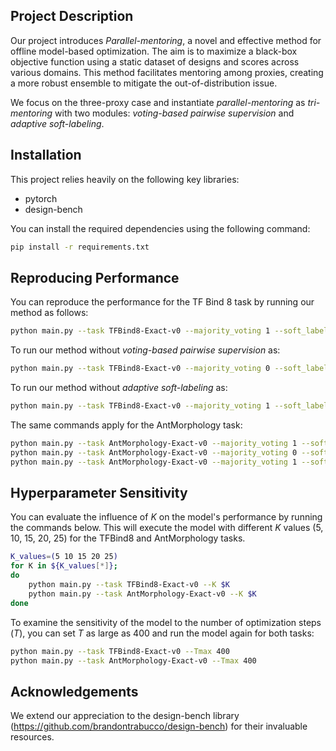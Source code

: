 ## Project Description

Our project introduces *Parallel-mentoring*, a novel and effective method for offline model-based optimization. The aim is to maximize a black-box objective function using a static dataset of designs and scores across various domains. This method facilitates mentoring among proxies, creating a more robust ensemble to mitigate the out-of-distribution issue. 

We focus on the three-proxy case and instantiate *parallel-mentoring* as *tri-mentoring* with two modules: *voting-based pairwise supervision* and *adaptive soft-labeling*.

## Installation
This project relies heavily on the following key libraries:

- pytorch
- design-bench

You can install the required dependencies using the following command:
```bash
pip install -r requirements.txt
```


## Reproducing Performance

You can reproduce the performance for the TF Bind 8 task by running our method as follows:
```bash
python main.py --task TFBind8-Exact-v0 --majority_voting 1 --soft_label 1
```
To run our method without *voting-based pairwise supervision* as:
```bash
python main.py --task TFBind8-Exact-v0 --majority_voting 0 --soft_label 1
```

To run our method without *adaptive soft-labeling* as:
```bash
python main.py --task TFBind8-Exact-v0 --majority_voting 1 --soft_label 0
```

The same commands apply for the AntMorphology task:
```bash
python main.py --task AntMorphology-Exact-v0 --majority_voting 1 --soft_label 1
python main.py --task AntMorphology-Exact-v0 --majority_voting 0 --soft_label 1
python main.py --task AntMorphology-Exact-v0 --majority_voting 1 --soft_label 0

```
## Hyperparameter Sensitivity 

You can evaluate the influence of $K$ on the model's performance by running the commands below. This will execute the model with different $K$ values (5, 10, 15, 20, 25) for the TFBind8 and AntMorphology tasks.

```bash
K_values=(5 10 15 20 25)
for K in ${K_values[*]};
do
    python main.py --task TFBind8-Exact-v0 --K $K
    python main.py --task AntMorphology-Exact-v0 --K $K
done
```

To examine the sensitivity of the model to the number of optimization steps ($T$), you can set $T$ as large as 400 and run the model again for both tasks:

```bash
python main.py --task TFBind8-Exact-v0 --Tmax 400
python main.py --task AntMorphology-Exact-v0 --Tmax 400
```

## Acknowledgements
We extend our appreciation to the design-bench library (https://github.com/brandontrabucco/design-bench) for their invaluable resources.
